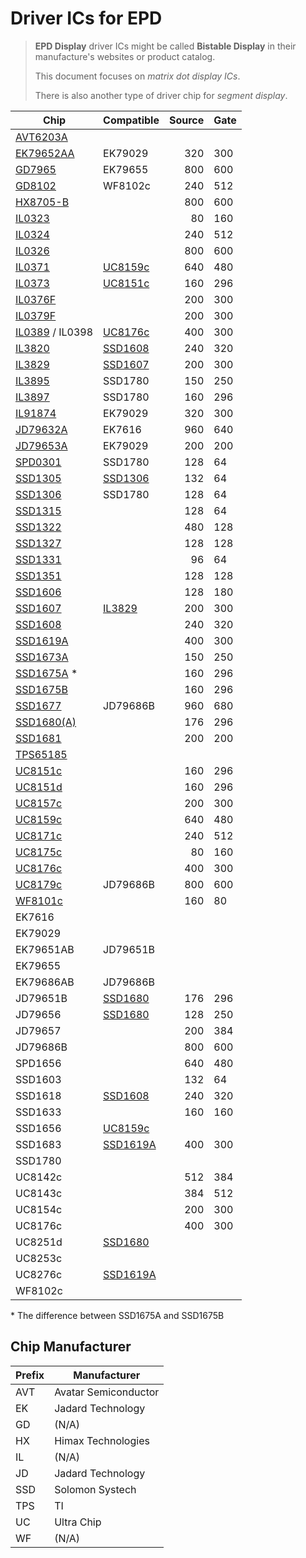 # Driver ICs for EPD

> **EPD Display** driver ICs might be called **Bistable Display** in their manufacture's websites or product catalog.
>
> This document focuses on _matrix dot display ICs_.
>
> There is also another type of driver chip for _segment display_.

| Chip                          | Compatible               | Source | Gate |
| ----------------------------- | ------------------------ | -----: | ---- |
| [AVT6203A](AVT6203A.pdf)      |                          |        |      |
| [EK79652AA](EK79652AA.pdf)    | EK79029                  |    320 | 300  |
| [GD7965](GD7965.pdf)          | EK79655                  |    800 | 600  |
| [GD8102](GD8102.pdf)          | WF8102c                  |    240 | 512  |
| [HX8705-B](HX8705-B.pdf)      |                          |    800 | 600  |
| [IL0323](IL0323.pdf)          |                          |     80 | 160  |
| [IL0324](IL0324.pdf)          |                          |    240 | 512  |
| [IL0326](IL0326.pdf)          |                          |    800 | 600  |
| [IL0371](IL0371.pdf)          | [UC8159c](UC8159c.pdf)   |    640 | 480  |
| [IL0373](IL0373.pdf)          | [UC8151c](UC8151c.pdf)   |    160 | 296  |
| [IL0376F](IL0376F.pdf)        |                          |    200 | 300  |
| [IL0379F](IL0379F.pdf)        |                          |    200 | 300  |
| [IL0389](IL0389.pdf) / IL0398 | [UC8176c](UC8176c.pdf)   |    400 | 300  |
| [IL3820](IL3820.pdf)          | [SSD1608](SSD1608.pdf)   |    240 | 320  |
| [IL3829](IL3829.pdf)          | [SSD1607](SSD1607.pdf)   |    200 | 300  |
| [IL3895](IL3895.pdf)          | SSD1780                  |    150 | 250  |
| [IL3897](IL3897.pdf)          | SSD1780                  |    160 | 296  |
| [IL91874](IL91874.pdf)        | EK79029                  |    320 | 300  |
| [JD79632A](JD79632A.pdf)      | EK7616                   |    960 | 640  |
| [JD79653A](JD79653A.pdf)      | EK79029                  |    200 | 200  |
| [SPD0301](SPD0301.pdf)        | SSD1780                  |    128 | 64   |
| [SSD1305](SSD1305.pdf)        | [SSD1306](SSD1306.pdf)   |    132 | 64   |
| [SSD1306](SSD1306.pdf)        | SSD1780                  |    128 | 64   |
| [SSD1315](SSD1315.pdf)        |                          |    128 | 64   |
| [SSD1322](SSD1322.pdf)        |                          |    480 | 128  |
| [SSD1327](SSD1327.pdf)        |                          |    128 | 128  |
| [SSD1331](SSD1331.pdf)        |                          |     96 | 64   |
| [SSD1351](SSD1351.pdf)        |                          |    128 | 128  |
| [SSD1606](SSD1606.pdf)        |                          |    128 | 180  |
| [SSD1607](SSD1607.pdf)        | [IL3829](IL3829.pdf)     |    200 | 300  |
| [SSD1608](SSD1608.pdf)        |                          |    240 | 320  |
| [SSD1619A](SSD1619A.pdf)      |                          |    400 | 300  |
| [SSD1673A](SSD1673A.pdf)      |                          |    150 | 250  |
| [SSD1675A](SSD1675A.pdf) \*   |                          |    160 | 296  |
| [SSD1675B](SSD1675B.pdf)      |                          |    160 | 296  |
| [SSD1677](SSD1677.pdf)        | JD79686B                 |    960 | 680  |
| [SSD1680(A)](SSD1680.pdf)     |                          |    176 | 296  |
| [SSD1681](SSD1681.pdf)        |                          |    200 | 200  |
| [TPS65185](TPS65185.pdf)      |                          |        |      |
| [UC8151c](UC8151c.pdf)        |                          |    160 | 296  |
| [UC8151d](UC8151d.pdf)        |                          |    160 | 296  |
| [UC8157c](UC8157c.pdf)        |                          |    200 | 300  |
| [UC8159c](UC8159c.pdf)        |                          |    640 | 480  |
| [UC8171c](UC8171c.pdf)        |                          |    240 | 512  |
| [UC8175c](UC8175c.pdf)        |                          |     80 | 160  |
| [UC8176c](UC8176c.pdf)        |                          |    400 | 300  |
| [UC8179c](UC8179c.pdf)        | JD79686B                 |    800 | 600  |
| [WF8101c](WF8101c.pdf)        |                          |    160 | 80   |
| EK7616                        |                          |        |      |
| EK79029                       |                          |        |      |
| EK79651AB                     | JD79651B                 |        |      |
| EK79655                       |                          |        |      |
| EK79686AB                     | JD79686B                 |        |      |
| JD79651B                      | [SSD1680](SSD1680.pdf)   |    176 | 296  |
| JD79656                       | [SSD1680](SSD1680.pdf)   |    128 | 250  |
| JD79657                       |                          |    200 | 384  |
| JD79686B                      |                          |    800 | 600  |
| SPD1656                       |                          |    640 | 480  |
| SSD1603                       |                          |    132 | 64   |
| SSD1618                       | [SSD1608](SSD1608.pdf)   |    240 | 320  |
| SSD1633                       |                          |    160 | 160  |
| SSD1656                       | [UC8159c](UC8159c.pdf)   |        |      |
| SSD1683                       | [SSD1619A](SSD1619A.pdf) |    400 | 300  |
| SSD1780                       |                          |        |      |
| UC8142c                       |                          |    512 | 384  |
| UC8143c                       |                          |    384 | 512  |
| UC8154c                       |                          |    200 | 300  |
| UC8176c                       |                          |    400 | 300  |
| UC8251d                       | [SSD1680](SSD1680.pdf)   |        |      |
| UC8253c                       |                          |        |      |
| UC8276c                       | [SSD1619A](SSD1619A.pdf) |        |      |
| WF8102c                       |                          |        |      |

\* The difference between SSD1675A and SSD1675B

## Chip Manufacturer

| Prefix | Manufacturer         |
| ------ | -------------------- |
| AVT    | Avatar Semiconductor |
| EK     | Jadard Technology    |
| GD     | (N/A)                |
| HX     | Himax Technologies   |
| IL     | (N/A)                |
| JD     | Jadard Technology    |
| SSD    | Solomon Systech      |
| TPS    | TI                   |
| UC     | Ultra Chip           |
| WF     | (N/A)                |
